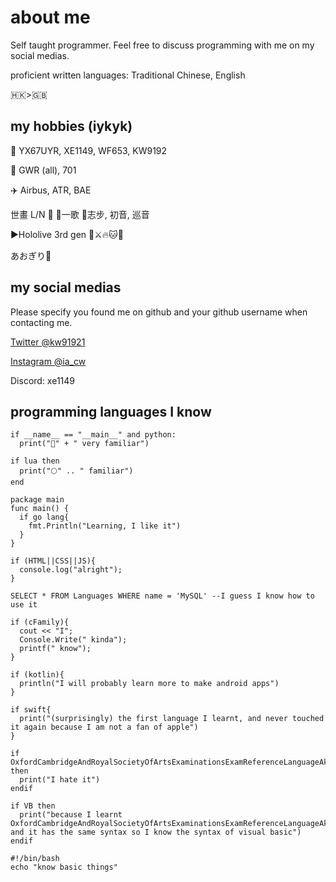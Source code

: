 # about me

Self taught programmer. Feel free to discuss programming with me on my social medias.

proficient written languages: Traditional Chinese, English

🇭🇰>🇬🇧

## my hobbies (iykyk)

🚌 YX67UYR, XE1149, WF653, KW9192

🚄 GWR (all), 701

✈️ Airbus, ATR, BAE

世畫 L/N 💫 💙一歌 💚志步, 初音, 巡音

▶️Hololive 3rd gen 🚢⚔️🔥🐱🐰

あおぎり🏫

## my social medias

Please specify you found me on github and your github username when contacting me.

[Twitter @kw91921](https://x.com/@kw91921)

[Instagram @ia_cw](https://instagram.com/ia_cw)

Discord: xe1149

## programming languages I know

```
if __name__ == "__main__" and python:
  print("🐍" + " very familiar")

if lua then
  print("🌕" .. " familiar")
end

package main
func main() {
  if go lang{
    fmt.Println("Learning, I like it")
  }
}

if (HTML||CSS||JS){
  console.log("alright");
}

SELECT * FROM Languages WHERE name = 'MySQL' --I guess I know how to use it

if (cFamily){
  cout << "I";
  Console.Write(" kinda");
  printf(" know");
}

if (kotlin){
  println("I will probably learn more to make android apps")
}

if swift{
  print("(surprisingly) the first language I learnt, and never touched it again because I am not a fan of apple")
}

if OxfordCambridgeAndRoyalSocietyOfArtsExaminationsExamReferenceLanguageAkaPseudocodeAndBasicallyTheSameSyntaxAsVisualBasic then
  print("I hate it")
endif

if VB then
  print("because I learnt OxfordCambridgeAndRoyalSocietyOfArtsExaminationsExamReferenceLanguageAkaPseudocodeAndBasicallyTheSameSyntaxAsVisualBasic and it has the same syntax so I know the syntax of visual basic")
endif

#!/bin/bash
echo "know basic things"
```
